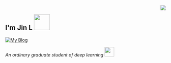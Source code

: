 <img align='right' src="https://github-readme-stats.vercel.app/api?username=yearing1017&show_icons=true">

<h2> I'm Jin L <img src="https://media.giphy.com/media/12oufCB0MyZ1Go/giphy.gif" width="50"></h2>

[![My Blog](https://img.shields.io/static/v1?label=Blog&message=%20&color=yellow&logo=&style=flat-square&logoColor=white)](http://yearing1017.cn/)
<!--[![个人主页](https://img.shields.io/static/v1?label=个人主页&message=%20&color=red&logo=&style=flat-square&logoColor=white)](https://yearing1017.github.io/)
-->
<p><em>An ordinary graduate student of deep learning
<img src="https://media.giphy.com/media/WUlplcMpOCEmTGBtBW/giphy.gif" width="30"> 
</em></p>
